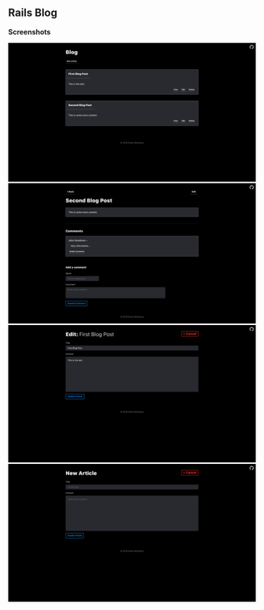 ## Rails Blog

**Screenshots**

![screenshot 1](https://raw.githubusercontent.com/derekbtw/rails-dark-blog/master/screenshot-1.png)
![screenshot 2](https://raw.githubusercontent.com/derekbtw/rails-dark-blog/master/screenshot-2.png)
![screenshot 3](https://raw.githubusercontent.com/derekbtw/rails-dark-blog/master/screenshot-3.png)
![screenshot 4](https://raw.githubusercontent.com/derekbtw/rails-dark-blog/master/screenshot-4.png)
